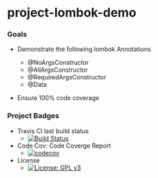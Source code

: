 # project-lombok-demo

### Goals

- Demonstrate the following lombok Annotations
  - @NoArgsConstructor
  - @AllArgsConstructor
  - @RequiredArgsConstructor
  - @Data

- Ensure 100% code coverage

### Project Badges
- Travis CI last build status 
  - [![Build Status](https://travis-ci.com/sairaghavak/project-lombok-demo.svg?token=P46cwbq67sBCxmTySxxw&branch=master)](https://travis-ci.com/sairaghavak/project-lombok-demo)
- Code Cov: Code Coverge Report
  - [![codecov](https://codecov.io/gh/sairaghavak/project-lombok-demo/branch/master/graph/badge.svg)](https://codecov.io/gh/sairaghavak/project-lombok-demo)  
- License
  - [![License: GPL v3](https://img.shields.io/badge/License-GPLv3-blue.svg)](https://github.com/sairaghavak/project-lombok-demo/blob/master/LICENSE)